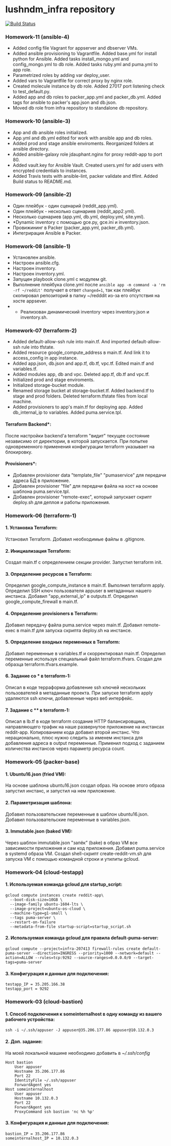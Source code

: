 # lushndm_infra repository
[![Build Status](https://travis-ci.com/Otus-DevOps-2018-05/lushndm_infra.svg?branch=master)](https://travis-ci.com/Otus-DevOps-2018-05/lushndm_infra)

### Homework-11 (ansible-4)
 - Added config file Vagrant for appserver and dbserver VMs.
 - Added ansible provisioning to Vagrantfile. Added base.yml for install python for Ansible. Added tasks install_mongo.yml and config_mongo.yml to db role. Added tasks ruby.yml and puma.yml to app role.
 - Parametrized roles by adding var deploy_user.
 - Added vars to Vagrantfile for correct proxy by nginx role.
 - Created molecule instance by db role. Added 27017 port listening check to test_default.py.
 - Added app and db roles to packer_app.yml and packer_db.yml. Added tags for ansible to packer's app.json and db.json.
 - Moved db role from infra repository to standalone db repository.

### Homework-10 (ansible-3)
 - App and db ansible roles initialized.
 - App.yml and db.yml edited for work with ansible app and db roles.
 - Added prod and stage ansible enviroments. Reorganized folders at ansible directory.
 - Added ansible-galaxy role jdauphant.nginx for proxy reddit-app to port 80.
 - Added vault.key for Ansible Vault. Created users.yml for add users with encrypted credentials to instances.
 - Added Travis tests with ansible-lint, packer validate and tflint. Added Build status to README.md.

### Homework-09 (ansible-2)
 - Один плейбук - один сценарий (reddit_app.yml).
 - Один плейбук - несколько сценариев (reddit_app2.yml).
 - Несколько сценариев (app.yml, db.yml, deploy.yml, site.yml).
 - *Dynamic inventory с помощью gce.py, gce.ini и inventory.json.
 - Провижининг в Packer (packer_app.yml, packer_db.yml).
 - Интегрирация Ansible в Packer.

### Homework-08 (ansible-1)
 - Установлен ansible.
 - Настроен ansible.cfg.
 - Настроен inventory.
 - Настроен inventory.yml.
 - Запущен playbook clone.yml с модулем git.
 - Выполнение плейбука clone.yml после ```ansible app -m command -a 'rm -rf ~/reddit'``` получает в ответ ```changed=1```, так как плейбук скопировал репозиторий в папку ~/redddit из-за его отсутствия на хосте appsever.
 - * Реализован динамический inventory через inventory.json и inventory.sh.
 
### Homework-07 (terraform-2)
 - Added default-allow-ssh rule into main.tf. And imported default-allow-ssh rule into tfstate.
 - Added resource google_compute_address в main.tf. And link it to access_config in app instance.
 - Added app.json, db.json and app.tf, db.tf, vpc.tf. Edited main.tf and variables.tf.
 - Added modules app, db and vpc. Deleted app.tf, db.tf and vpc.tf.
 - Initialized prod and stage enviroments.
 - Initialized storage-bucket module.
 - Renamed storage bucket at storage-bucket.tf. Added backend.tf to stage and prod folders. Deleted terraform.tfstate files from local machine.
 - Added provisioners to app's main.tf for deploying app. Added db_internal_ip to variables. Added puma.service.tpl.

#### Terraform Backend*:
После настройки backend'a terraform "видит" текущее состояние независимо от директории, в которой запускается.
При попытке одновременного применения конфигурации terraform указывает на блокировку.
#### Provisioners*:
 - Добавлен provisioner data "template_file" "pumaservice" для передачи адреса БД в приложение.
 - Добавлен provisioner "file" для передачи файла на хост на основе шаблона puma.service.tpl.
 - Добавлен provisioner "remote-exec", который запускает скрипт deploy.sh для деплоя и работы приложения.

### Homework-06 (terraform-1)
#### 1. Установка Terraform:
Установил Terraform.
Добавил необходимые файлы в .gitignore.
#### 2. Инициализация Terraform:
Создал main.tf с определением секции provider.
Запустил terraform init.
#### 3. Определение ресурсов в Terraform:
Определил google_compute_instance в main.tf.
Выполнил terraform apply.
Определил SSH ключ пользователя appuser в метаданных нашего инстанса.
Добавил "app_external_ip" в outputs.tf.
Определил google_compute_firewall в main.tf.
#### 4. Определение provisioners в Terraform:
Добавил передачу файла puma.service через main.tf.
Добавил remote-exec в main.tf для запуска скрипта deploy.sh на инстансе.
#### 5. Определение входных переменных в Terraform:
Добавил переменные в variables.tf и скорректировал main.tf.
Определил переменные используя специальный файл terraform.tfvars.
Создал для образца terraform.tfvars.example.
#### 6. Задание со * в terraform-1:
Описал в коде терраформа добавление ssh ключей нескольких пользователей в метаданные проекта.
При запуске terraform apply удаляются ssh ключи, добавленные через веб интерфейс.
#### 7. Задание с ** в terraform-1:
Описал в lb.tf в коде terraform создание HTTP балансировщика, направляющего трафик на наше развернутое приложение на инстансах reddit-app.
Копированием кода добавил второй инстанс. Что нерационально, плюс нужно следить за именем инстанса для добавления адреса в output переменные.
Применил подход с заданием количества инстансов через параметр ресурса count.

### Homework-05 (packer-base)
#### 1. Ubuntu16.json (fried VM):
На основе шаблона ubuntu16.json создал образ.
На основе этого образа запустил инстанс, и запустил на нем приложение.
#### 2. Параметризация шаблона:
Добавил пользовательские переменные в шаблон ubuntu16.json.
Добавил пользовательские переменные в variables.json.
#### 3. Immutable.json (baked VM):
Через шаблон immutable.json "запёк” (bake) в образ VM все зависимости приложения и сам код приложения.
Добавил puma.service в systemd образа VM.
Создал shell-скрипт create-reddit-vm.sh для запуска VM с помощью командной строки и утилиты gcloud.

### Homework-04 (cloud-testapp)
#### 1. Используемая команда gcloud для startup_script:
```
gcloud compute instances create reddit-app\
  --boot-disk-size=10GB \
  --image-family ubuntu-1604-lts \
  --image-project=ubuntu-os-cloud \
  --machine-type=g1-small \
  --tags puma-server \
  --restart-on-failure
  --metadata-from-file startup-script=startup_script.sh
```
#### 2. Используемая команда gcloud для правила default-puma-server:
```
gcloud compute --project=infra-207413 firewall-rules create default-puma-server --direction=INGRESS --priority=1000 --network=default --action=ALLOW --rules=tcp:9292 --source-ranges=0.0.0.0/0 --target-tags=puma-server
```
#### 3. Конфигурация и данные для подключения:
```
testapp_IP = 35.205.166.38
testapp_port = 9292
```
### Homework-03 (cloud-bastion)
#### 1. Cпособ подключения к someinternalhost в одну команду из вашего рабочего устройства:
```
ssh -i ~/.ssh/appuser -J appuser@35.206.177.86 appuser@10.132.0.3
```
#### 2. Доп. задание:
На моей локальной машине необходимо добавить в _~/.ssh/config_
```
Host bastion
    User appuser
    Hostname 35.206.177.86
    Port 22
    IdentityFile ~/.ssh/appuser
    ForwardAgent yes
Host someinternalhost
    User appuser
    Hostname 10.132.0.3
    Port 22
    ForwardAgent yes
    ProxyCommand ssh bastion 'nc %h %p'
```
#### 3. Конфигурация и данные для подключения:
```
bastion_IP = 35.206.177.86
someinternalhost_IP = 10.132.0.3
```
